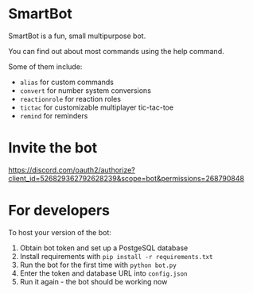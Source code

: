 # SmartBot

SmartBot is a fun, small multipurpose bot.

You can find out about most commands using the help command.

Some of them include:
  - `alias` for custom commands
  - `convert` for number system conversions
  - `reactionrole` for reaction roles
  - `tictac` for customizable multiplayer tic-tac-toe
  - `remind` for reminders

# Invite the bot
https://discord.com/oauth2/authorize?client_id=526829362792628239&scope=bot&permissions=268790848

# For developers
To host your version of the bot:
  1. Obtain bot token and set up a PostgeSQL database
  1. Install requirements with `pip install -r requirements.txt`
  1. Run the bot for the first time with `python bot.py`
  1. Enter the token and database URL into `config.json`
  1. Run it again - the bot should be working now
